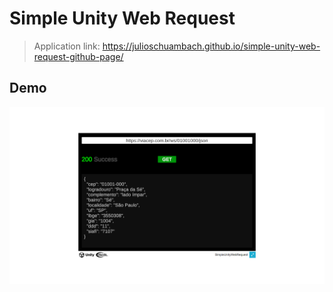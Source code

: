 # Simple Unity Web Request
> Application link: https://julioschuambach.github.io/simple-unity-web-request-github-page/

## Demo
![presentation-v1.0](/media/presentation-v1.0.png)